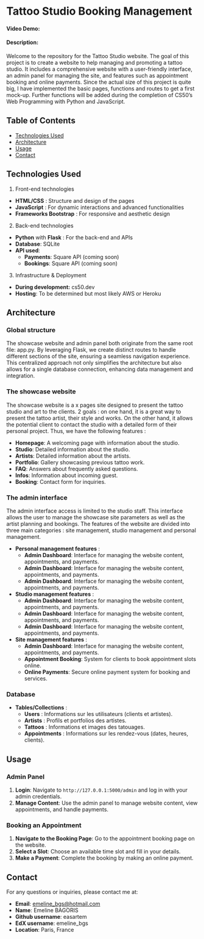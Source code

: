 # Tattoo Studio Booking Management
#### Video Demo:  <URL HERE>
#### Description:
Welcome to the repository for the Tattoo Studio website. The goal of this project is to create a website to help managing and promoting a tattoo studio.
It includes a comprehensive website with a user-friendly interface, an admin panel for managing the site, and features such as appointment booking and online payments.
Since the actual size of this project is quite big, I have implemented the basic pages, functions and routes to get a first mock-up. Further functions will be added during the completion
of CS50’s Web Programming with Python and JavaScript.

## Table of Contents

- [Technologies Used](#technologies-used)
- [Architecture](#architecture)
- [Usage](#usage)
- [Contact](#contact)

## Technologies Used

1. Front-end technologies
- **HTML/CSS** : Structure and design of the pages
- **JavaScript** : For dynamic interactions and advanced functionalities
- **Frameworks Bootstrap** : For responsive and aesthetic design

2. Back-end technologies

- **Python** with **Flask** : For the back-end and APIs
- **Database**: SQLite
- **API used**:
    - **Payments**: Square API (coming soon)
    - **Bookings**: Square API (coming soon)

3. Infrastructure & Deployment
- **During development:** cs50.dev
- **Hosting**: To be determined but most likely AWS or Heroku

## Architecture

### Global structure

The showcase website and admin panel both originate from the same root file: app.py.
By leveraging Flask, we create distinct routes to handle different sections of the site, ensuring a seamless navigation experience.
This centralized approach not only simplifies the architecture but also allows for a single database connection, enhancing data management and integration.

### The showcase website

The showcase website is a x pages site designed to present the tattoo studio and art to the clients.
2 goals : on one hand, it is a great way to present the tattoo artist, their style and works. On the other hand, it allows the potential client to contact the studio with a detailed form of their personal project.
Thus, we have the following features :
- **Homepage**: A welcoming page with information about the studio.
- **Studio**: Detailed information about the studio.
- **Artists**: Detailed information about the artists.
- **Portfolio**: Gallery showcasing previous tattoo work.
- **FAQ**: Answers about frequently asked questions.
- **Infos**: Information about incoming guest.
- **Booking**: Contact form for inquiries.


### The admin interface
The admin interface access is limited to the studio staff. This interface allows the user to manage the showcase site parameters as well as the artist planning and bookings. The features of the website are divided into three main categories : site management, studio management and personal management.

- **Personal management features** :
    - **Admin Dashboard**: Interface for managing the website content, appointments, and payments.
    - **Admin Dashboard**: Interface for managing the website content, appointments, and payments.
    - **Admin Dashboard**: Interface for managing the website content, appointments, and payments.
- **Studio management features** :
    - **Admin Dashboard**: Interface for managing the website content, appointments, and payments.
    - **Admin Dashboard**: Interface for managing the website content, appointments, and payments.
    - **Admin Dashboard**: Interface for managing the website content, appointments, and payments.
- **Site management features** :
    - **Admin Dashboard**: Interface for managing the website content, appointments, and payments.
    - **Appointment Booking**: System for clients to book appointment slots online.
    - **Online Payments**: Secure online payment system for booking and services.

### Database

- **Tables/Collections** :
    - **Users** : Informations sur les utilisateurs (clients et artistes).
    - **Artists** : Profils et portfolios des artistes.
    - **Tattoos** : Informations et images des tatouages.
    - **Appointments** : Informations sur les rendez-vous (dates, heures, clients).

## Usage

### Admin Panel

1. **Login**: Navigate to `http://127.0.0.1:5000/admin` and log in with your admin credentials.
2. **Manage Content**: Use the admin panel to manage website content, view appointments, and handle payments.

### Booking an Appointment

1. **Navigate to the Booking Page**: Go to the appointment booking page on the website.
2. **Select a Slot**: Choose an available time slot and fill in your details.
3. **Make a Payment**: Complete the booking by making an online payment.

## Contact

For any questions or inquiries, please contact me at:

- **Email**: emeline_bgs@hotmail.com
- **Name**: Emeline BAGORIS
- **Github username**: easartem
- **EdX username**: emeline_bgs
- **Location**: Paris, France

